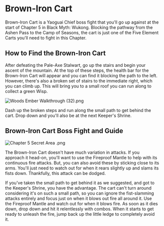 # Brown-Iron Cart

Brown-Iron Cart is a Yaoguai Chief boss fight that you'll go up against at the start of Chapter 5 in Black Myth: Wukong. Blocking the pathway from the Ashen Pass to the Camp of Seasons, the cart is just one of the Five Element Carts you'll need to fight in this Chapter. 

## How to Find the Brown-Iron Cart

After defeating the Pale-Axe Stalwart, go up the stairs and begin your ascent of the mountain. At the top of these steps, the health bar for the Brown-Iron Cart will appear and you can find it blocking the path to the left. However, there's also a broken set of stairs to the immediate right, which you can climb up. This will bring you to a small roof you can run along to collect a green Wisp. 

![Woods Ember Walkthrough \(32\).png](https://oyster.ignimgs.com/mediawiki/apis.ign.com/black-myth-wukong/1/10/Woods_Ember_Walkthrough_%2832%29.png)

Dash up the broken steps and run along the small path to get behind the cart. Drop down and you'll also be at the next Keeper's Shrine. 

## Brown-Iron Cart Boss Fight and Guide

![Chapter 5 Secret Area .png](https://oyster.ignimgs.com/mediawiki/apis.ign.com/black-myth-wukong/b/bc/Chapter_5_Secret_Area_.png)

The Brown-Iron Cart doesn't have much variation in attacks. If you approach it head-on, you'll want to use the Fireproof Mantle to help with its continuous fire attacks. But, you can also avoid these by sticking close to its arms. You'll just need to watch out for when it rears slightly up and slams its fists down. Thankfully, this attack can be dodged. 

If you've taken the small path to get behind it as we suggested, and got to the Keeper's Shrine, you have the advantage. The cart can't turn around considering it's on such a small path, so you can ignore the fist-slamming attacks entirely and focus just on when it blows out fire all around it. Use the Fireproof Mantle and watch out for when it blows fire. As soon as it dies down, drop down and hit it relentlessly with combos. When it starts to get ready to unleash the fire, jump back up the little ledge to completely avoid it. 

